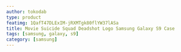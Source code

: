 ```yaml
---
author: tokodab
type: product
featimg: 1QafT47DLExIM-jRXMTgk80flYW37lASa
title: Movie Suicide Squad Deadshot Logo Samsung Galaxy S9 Case
tags: [samsung, galaxy, s9]
category: [samsung]
---
```

